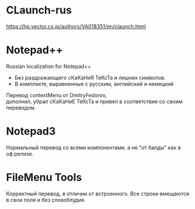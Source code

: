 # CLaunch-rus

<a href="https://hp.vector.co.jp/authors/VA018351/en/claunch.html" target="_blank">https://hp.vector.co.jp/authors/VA018351/en/claunch.html</a>

# Notepad++

Russian localization for Notepad++  
* Без раздражающего сКаКаНиЯ ТеКсТа и лишних символов.  
* В комплекте, выравненные с русским, английский и немецкий 

Перевод contextMenu от DmitryFedorov,  
дополнил, убрал сКаКаНиЕ ТеКсТа и привел в соответствие со своим переводом.

# Notepad3

Нормальный перевод со всеми компонентами, а не "от балды" как в оф.релизе.

# FileMenu Tools

Корректный перевод, в отличии от встроенного. Все строки вмещаются в свои поля
и без словоблудия.
